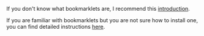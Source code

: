 If you don't know what bookmarklets are, I recommend this [introduction](https://www.howtogeek.com/189358/beginner-geek-how-to-use-bookmarklets-on-any-device/).

If you are familiar with bookmarklets but you are not sure how to install one, you can find detailed instructions [here](https://mreidsma.github.io/bookmarklets/installing.html).
